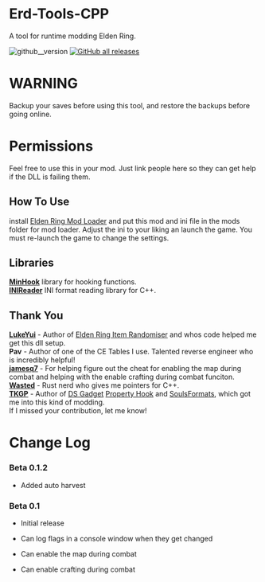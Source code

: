 # Erd-Tools-CPP
A tool for runtime modding Elden Ring.  

![github__version](https://img.shields.io/github/v/release/Nordgaren/Erd-Tools-CPP)
[![GitHub all releases](https://img.shields.io/github/downloads/Nordgaren/Erd-Tools-CPP/total)](https://github.com/Nordgaren/Erd-Tools-CPP/releases/latest)
  
# WARNING  
Backup your saves before using this tool, and restore the backups before going online. 

# Permissions
Feel free to use this in your mod. Just link people here so they can get help if the DLL is failing them.  

## How To Use 
install [Elden Ring Mod Loader](https://www.nexusmods.com/eldenring/mods/117) and put this mod and ini file in the mods folder for mod loader. 
Adjust the ini to your liking an launch the game. You must re-launch the game to change the settings.

## Libraries
**[MinHook](https://github.com/TsudaKageyu/minhook)** library for hooking functions.  
**[INIReader](https://github.com/benhoyt/inih)** INI format reading library for C++.  

## Thank You  
**[LukeYui](https://github.com/LukeYui/)** - Author of [Elden Ring Item Randomiser](https://github.com/LukeYui/elden_ring_item_randomiser) and whos code helped me get this dll setup.  
**Pav** - Author of one of the CE Tables I use. Talented reverse engineer who is incredibly helpful!   
**[jamesq7](https://github.com/kh0nsu)** - For helping figure out the cheat for enabling the map during combat and helping with the enable crafting during combat funciton.  
**[Wasted](https://github.com/FrankvdStam)** - Rust nerd who gives me pointers for C++.  
**[TKGP](https://github.com/JKAnderson/)** - Author of [DS Gadget](https://github.com/JKAnderson/DS-Gadget) [Property Hook](https://github.com/JKAnderson/PropertyHook) and [SoulsFormats](https://github.com/JKAnderson/SoulsFormats), which got me into this kind of modding.  
If I missed your contribution, let me know!  

# Change Log 
### Beta 0.1.2

* Added auto harvest

### Beta 0.1

* Initial release

* Can log flags in a console window when they get changed  

* Can enable the map during combat  

* Can enable crafting during combat  

